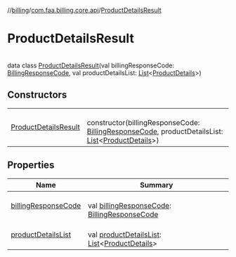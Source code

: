 //[billing](../../../index.md)/[com.faa.billing.core.api](../index.md)/[ProductDetailsResult](index.md)

# ProductDetailsResult

\
data class [ProductDetailsResult](index.md)(val billingResponseCode: [BillingResponseCode](../-billing-response-code/index.md), val productDetailsList: [List](https://kotlinlang.org/api/latest/jvm/stdlib/kotlin.collections/-list/index.html)&lt;[ProductDetails](../-product-details/index.md)&gt;)

## Constructors

| | |
|---|---|
| [ProductDetailsResult](-product-details-result.md) | <br>constructor(billingResponseCode: [BillingResponseCode](../-billing-response-code/index.md), productDetailsList: [List](https://kotlinlang.org/api/latest/jvm/stdlib/kotlin.collections/-list/index.html)&lt;[ProductDetails](../-product-details/index.md)&gt;) |

## Properties

| Name | Summary |
|---|---|
| [billingResponseCode](billing-response-code.md) | <br>val [billingResponseCode](billing-response-code.md): [BillingResponseCode](../-billing-response-code/index.md) |
| [productDetailsList](product-details-list.md) | <br>val [productDetailsList](product-details-list.md): [List](https://kotlinlang.org/api/latest/jvm/stdlib/kotlin.collections/-list/index.html)&lt;[ProductDetails](../-product-details/index.md)&gt; |
